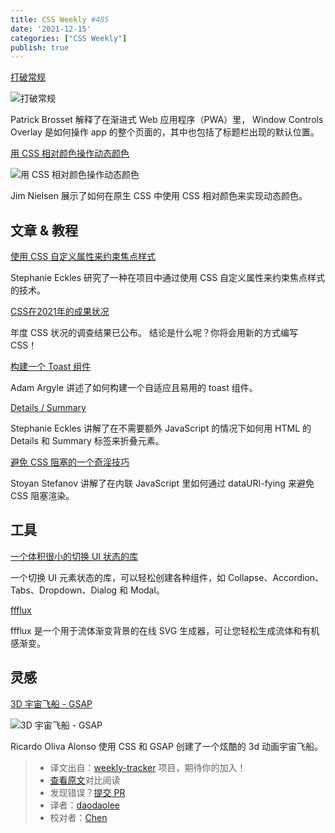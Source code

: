 ```yaml
---
title: CSS Weekly #485
date: '2021-12-15'
categories: ["CSS Weekly"]
publish: true
---
```


[打破常规](https://alistapart.com/article/breaking-out-of-the-box/?utm_source=CSS-Weekly&utm_campaign=Issue-485&utm_medium=web)

![打破常规](https://css-weekly.com/wp-content/uploads/2021/12/breaking-out-of-the-box.jpg)

<!--以上是预览信息，图片一张或限制百字左右，前者优先-->
<!-- more -->

Patrick Brosset 解释了在渐进式 Web 应用程序（PWA）里， Window Controls Overlay 是如何操作 app 的整个页面的，其中也包括了标题栏出现的默认位置。

[用 CSS 相对颜色操作动态颜色](./dynamic_color_manipulation_with_css_relative_colors.md)

![用 CSS 相对颜色操作动态颜色](https://css-weekly.com/wp-content/uploads/2021/12/dynamic-color-manipulation-with-css-relative-colors.jpg)

Jim Nielsen 展示了如何在原生 CSS 中使用 CSS 相对颜色来实现动态颜色。

## 文章 & 教程

[使用 CSS 自定义属性来约束焦点样式](https://css-tricks.com/standardizing-focus-styles-with-css-custom-properties/?utm_source=CSS-Weekly&utm_campaign=Issue-485&utm_medium=web)

Stephanie Eckles 研究了一种在项目中通过使用 CSS 自定义属性来约束焦点样式的技术。

[CSS在2021年的成果状况](https://2021.stateofcss.com/en-US/demographics/?utm_source=CSS-Weekly&utm_campaign=Issue-485&utm_medium=web)

年度 CSS 状况的调查结果已公布。
结论是什么呢？你将会用新的方式编写 CSS！

[构建一个 Toast 组件](https://web.dev/building-a-toast-component/?utm_source=CSS-Weekly&utm_campaign=Issue-485&utm_medium=web)

Adam Argyle 讲述了如何构建一个自适应且易用的 toast 组件。

[Details / Summary](https://12daysofweb.dev/2021/details-summary/?utm_source=CSS-Weekly&utm_campaign=Issue-485&utm_medium=web)

Stephanie Eckles 讲解了在不需要额外 JavaScript 的情况下如何用 HTML 的 Details 和 Summary 标签来折叠元素。

[避免 CSS 阻塞的一个奇淫技巧](https://calendar.perfplanet.com/2021/combat-css-blockage-with-this-one-weird-little-trick/?utm_source=CSS-Weekly&utm_campaign=Issue-485&utm_medium=web)

Stoyan Stefanov 讲解了在内联 JavaScript 里如何通过 dataURI-fying 来避免 CSS 阻塞渲染。

## 工具

[一个体积很小的切换 UI 状态的库](https://github.com/NigelOToole/tiny-ui-toggle?utm_source=CSS-Weekly&utm_campaign=Issue-485&utm_medium=web)

一个切换 UI 元素状态的库，可以轻松创建各种组件，如 Collapse、Accordion、Tabs、Dropdown、Dialog 和 Modal。

[ffflux](https://fffuel.co/ffflux/?utm_source=CSS-Weekly&utm_campaign=Issue-485&utm_medium=web)

ffflux 是一个用于流体渐变背景的在线 SVG 生成器，可让您轻松生成流体和有机感渐变。

## 灵感

[3D 宇宙飞船 - GSAP](https://codepen.io/ricardoolivaalonso/pen/poWbBdK?utm_source=CSS-Weekly&utm_campaign=Issue-485&utm_medium=web)

![3D 宇宙飞船 - GSAP](https://css-weekly.com/wp-content/uploads/2021/12/3d-cspaceship-gsap.jpg)

Ricardo Oliva Alonso 使用 CSS 和 GSAP 创建了一个炫酷的 3d 动画宇宙飞船。


> * 译文出自：[weekly-tracker](https://github.com/FEDarling/weekly-tracker) 项目，期待你的加入！
> * [查看原文](https://css-weekly.com/issue-485/)对比阅读
> * 发现错误？[提交 PR](https://github.com/FEDarling/weekly-tracker/blob/main/weeklys/css_weekly/485/README.md)
> * 译者：[daodaolee](https://github.com/daodaolee)
> * 校对者：[Chen](https://github.com/LilyChenlin)
